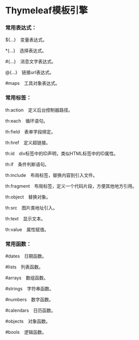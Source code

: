 # Thymeleaf模板引擎

### 常用表达式：

${...}　变量表达式。

*{...}　选择表达式。

#{...}　消息文字表达式。

@{...}　链接url表达式。

#maps　工具对象表达式。

### 常用标签：

th:action　定义后台控制器路径。

th:each　循环语句。

th:field　表单字段绑定。

th:href　定义超链接。

th:id　div标签中的ID声明，类似HTML标签中的ID属性。

th:if　条件判断语句。

th:include　布局标签，替换内容到引入文件。

th:fragment　布局标签，定义一个代码片段，方便其他地方引用。

th:object　替换对象。

th:src　图片类地址引入。

th:text　显示文本。

th:value　属性赋值。

### 常用函数：

#dates　日期函数。

#lists　列表函数。

#arrays　数组函数。

#strings　字符串函数。

#numbers　数字函数。

#calendars　日历函数。

#objects　对象函数。

#bools　逻辑函数。